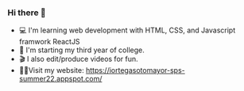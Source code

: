 ### Hi there 👋 
- :computer: I'm learning web development with HTML, CSS, and Javascript framwork ReactJS
- 🏫 I'm starting my third year of college.
- 🎬 I also edit/produce videos for fun.
- 👨‍💻Visit my website: https://iortegasotomayor-sps-summer22.appspot.com/
